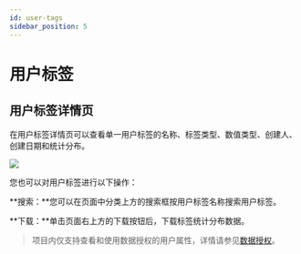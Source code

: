 ```yaml
---
id: user-tags
sidebar_position: 5
---
```


# 用户标签

## 用户标签详情页[](#yong-hu-biao-qian-xiang-qing-ye)

在用户标签详情页可以查看单一用户标签的名称、标签类型、数值类型、创建人、创建日期和统计分布。

![](https://gblobscdn.gitbook.com/assets%2F-M2qbZInaXgdm8kkNosp%2F-MiOeYqosjolUKTWtILx%2F-MiOegtCTtP0Vz2mrCvZ%2Fimage.png?alt=media&token=d7e96d7c-c587-4aa6-bb71-19179dd40719)

您也可以对用户标签进行以下操作：

**搜索：**您可以在页面中分类上方的搜索框按用户标签名称搜索用户标签。

**下载：**单击页面右上方的下载按钮后，下载标签统计分布数据。

> 项目内仅支持查看和使用数据授权的用户属性，详情请参见[数据授权](/op/v/2.0/product-manual/qi-ye-guan-li-hou-tai/project-manage/data-authorization)。
